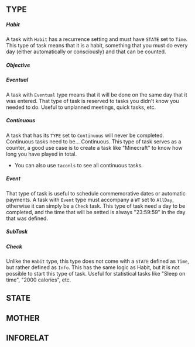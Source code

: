 ## TYPE
##### Habit
A task with `Habit` has a recurrence setting and must have `STATE` set to `Time`. This type of task means that it is a habit, something that you must do every day (either automatically or consciously) and that can be counted.
##### Objective
##### Eventual
A task with `Eventual` type means that it will be done on the same day that it was entered. That type of task is reserved to tasks you didn't know you needed to do. Useful to unplanned meetings, quick tasks, etc.
##### Continuous
A task that has its `TYPE` set to `Continuous` will never be completed. Continuous tasks need to be... Continuous. This type of task serves as a counter, a good use case is to create a task like "Minecraft" to know how long you have played in total.
- You can also use `taconls` to see all continuous tasks.
##### Event
That type of task is useful to schedule commemorative dates or automatic payments. A task with `Event` type must accompany a `WT` set to `AllDay`, otherwise it can simply be a `Check` task. This type of task need a day to be completed, and the time that will be setted is always "23:59:59" in the day that was defined.
##### SubTask
##### Check
Unlike the `Habit` type, this type does not come with a `STATE` defined as `Time`, but rather defined as `Info`. This has the same logic as Habit, but it is not possible to start this type of task. Useful for statistical tasks like "Sleep on time", "2000 calories", etc.

## STATE

## MOTHER

## INFORELAT

